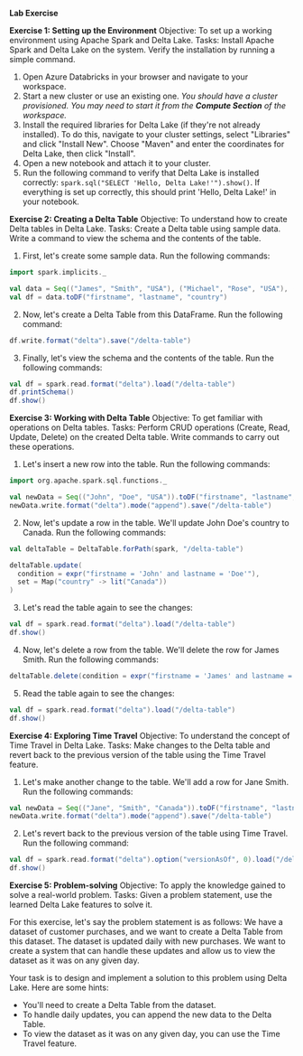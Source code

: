 **Lab Exercise**

**Exercise 1: Setting up the Environment**
Objective: To set up a working environment using Apache Spark and Delta Lake.
Tasks: Install Apache Spark and Delta Lake on the system. Verify the installation by running a simple command.

1. Open Azure Databricks in your browser and navigate to your workspace.
2. Start a new cluster or use an existing one. *You should have a cluster provisioned. You may need to start it from the **Compute Section** of the workspace.*
3. Install the required libraries for Delta Lake (if they're not already installed). To do this, navigate to your cluster settings, select "Libraries" and click "Install New". Choose "Maven" and enter the coordinates for Delta Lake, then click "Install".
4. Open a new notebook and attach it to your cluster.
5. Run the following command to verify that Delta Lake is installed correctly: `spark.sql("SELECT 'Hello, Delta Lake!'").show()`. If everything is set up correctly, this should print 'Hello, Delta Lake!' in your notebook.

**Exercise 2: Creating a Delta Table**
Objective: To understand how to create Delta tables in Delta Lake.
Tasks: Create a Delta table using sample data. Write a command to view the schema and the contents of the table.

1. First, let's create some sample data. Run the following commands:
```scala
import spark.implicits._

val data = Seq(("James", "Smith", "USA"), ("Michael", "Rose", "USA"), ("Robert", "Williams", "USA"))
val df = data.toDF("firstname", "lastname", "country")
```
2. Now, let's create a Delta Table from this DataFrame. Run the following command:
```scala
df.write.format("delta").save("/delta-table")
```
3. Finally, let's view the schema and the contents of the table. Run the following commands:
```scala
val df = spark.read.format("delta").load("/delta-table")
df.printSchema()
df.show()
```

**Exercise 3: Working with Delta Table**
Objective: To get familiar with operations on Delta tables.
Tasks: Perform CRUD operations (Create, Read, Update, Delete) on the created Delta table. Write commands to carry out these operations.

1. Let's insert a new row into the table. Run the following commands:
```scala
import org.apache.spark.sql.functions._

val newData = Seq(("John", "Doe", "USA")).toDF("firstname", "lastname", "country")
newData.write.format("delta").mode("append").save("/delta-table")
```
2. Now, let's update a row in the table. We'll update John Doe's country to Canada. Run the following commands:
```scala
val deltaTable = DeltaTable.forPath(spark, "/delta-table")

deltaTable.update(
  condition = expr("firstname = 'John' and lastname = 'Doe'"),
  set = Map("country" -> lit("Canada"))
)
```
3. Let's read the table again to see the changes:
```scala
val df = spark.read.format("delta").load("/delta-table")
df.show()
```
4. Now, let's delete a row from the table. We'll delete the row for James Smith. Run the following commands:
```scala
deltaTable.delete(condition = expr("firstname = 'James' and lastname = 'Smith'"))
```
5. Read the table again to see the changes:
```scala
val df = spark.read.format("delta").load("/delta-table")
df.show()
```

**Exercise 4: Exploring Time Travel**
Objective: To understand the concept of Time Travel in Delta Lake.
Tasks: Make changes to the Delta table and revert back to the previous version of the table using the Time Travel feature.



1. Let's make another change to the table. We'll add a row for Jane Smith. Run the following commands:
```scala
val newData = Seq(("Jane", "Smith", "Canada")).toDF("firstname", "lastname", "country")
newData.write.format("delta").mode("append").save("/delta-table")
```
2. Let's revert back to the previous version of the table using Time Travel. Run the following command:
```scala
val df = spark.read.format("delta").option("versionAsOf", 0).load("/delta-table")
df.show()
```

**Exercise 5: Problem-solving**
Objective: To apply the knowledge gained to solve a real-world problem.
Tasks: Given a problem statement, use the learned Delta Lake features to solve it.

For this exercise, let's say the problem statement is as follows: We have a dataset of customer purchases, and we want to create a Delta Table from this dataset. The dataset is updated daily with new purchases. We want to create a system that can handle these updates and allow us to view the dataset as it was on any given day.

Your task is to design and implement a solution to this problem using Delta Lake. Here are some hints:

- You'll need to create a Delta Table from the dataset.
- To handle daily updates, you can append the new data to the Delta Table.
- To view the dataset as it was on any given day, you can use the Time Travel feature.
